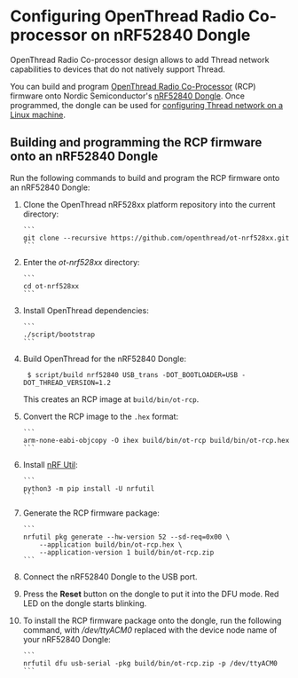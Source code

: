 # Configuring OpenThread Radio Co-processor on nRF52840 Dongle

OpenThread Radio Co-processor design allows to add Thread network capabilities
to devices that do not natively support Thread.

You can build and program
[OpenThread Radio Co-Processor](https://openthread.io/platforms/co-processor)
(RCP) firmware onto Nordic Semiconductor's
[nRF52840 Dongle](https://www.nordicsemi.com/Software-and-tools/Development-Kits/nRF52840-Dongle).
Once programmed, the dongle can be used for
[configuring Thread network on a Linux machine](./openthread_border_router_pi.md).

## Building and programming the RCP firmware onto an nRF52840 Dongle

Run the following commands to build and program the RCP firmware onto an
nRF52840 Dongle:

1.  Clone the OpenThread nRF528xx platform repository into the current
    directory:

        ```
        git clone --recursive https://github.com/openthread/ot-nrf528xx.git
        ```

2.  Enter the _ot-nrf528xx_ directory:

        ```
        cd ot-nrf528xx
        ```

3.  Install OpenThread dependencies:

        ```
        ./script/bootstrap
        ```

4.  Build OpenThread for the nRF52840 Dongle:

         $ script/build nrf52840 USB_trans -DOT_BOOTLOADER=USB -DOT_THREAD_VERSION=1.2

    This creates an RCP image at `build/bin/ot-rcp`.

5.  Convert the RCP image to the `.hex` format:

        ```
        arm-none-eabi-objcopy -O ihex build/bin/ot-rcp build/bin/ot-rcp.hex
        ```

6.  Install
    [nRF Util](https://www.nordicsemi.com/Software-and-tools/Development-Tools/nRF-Util):

        ```
        python3 -m pip install -U nrfutil
        ```

7.  Generate the RCP firmware package:

        ```
        nrfutil pkg generate --hw-version 52 --sd-req=0x00 \
            --application build/bin/ot-rcp.hex \
            --application-version 1 build/bin/ot-rcp.zip
        ```

8.  Connect the nRF52840 Dongle to the USB port.

9.  Press the **Reset** button on the dongle to put it into the DFU mode. Red
    LED on the dongle starts blinking.

10. To install the RCP firmware package onto the dongle, run the following
    command, with _/dev/ttyACM0_ replaced with the device node name of your
    nRF52840 Dongle:

        ```
        nrfutil dfu usb-serial -pkg build/bin/ot-rcp.zip -p /dev/ttyACM0
        ```
